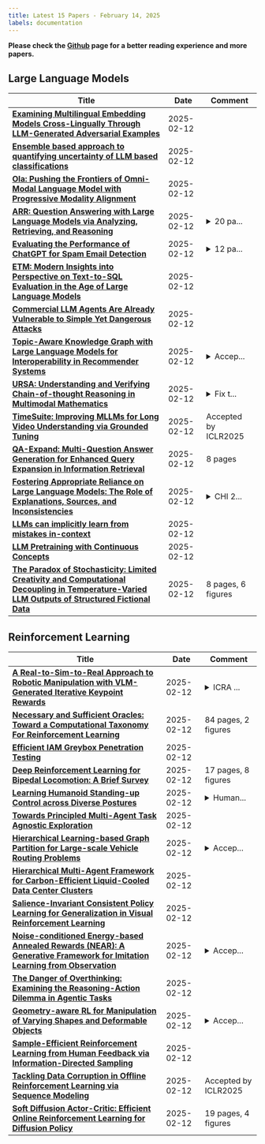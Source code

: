 ```yaml
---
title: Latest 15 Papers - February 14, 2025
labels: documentation
---
```

**Please check the [Github](https://github.com/zezhishao/MTS_Daily_ArXiv) page for a better reading experience and more papers.**

## Large Language Models
| **Title** | **Date** | **Comment** |
| --- | --- | --- |
| **[Examining Multilingual Embedding Models Cross-Lingually Through LLM-Generated Adversarial Examples](http://arxiv.org/abs/2502.08638v1)** | 2025-02-12 |  |
| **[Ensemble based approach to quantifying uncertainty of LLM based classifications](http://arxiv.org/abs/2502.08631v1)** | 2025-02-12 |  |
| **[Ola: Pushing the Frontiers of Omni-Modal Language Model with Progressive Modality Alignment](http://arxiv.org/abs/2502.04328v2)** | 2025-02-12 |  |
| **[ARR: Question Answering with Large Language Models via Analyzing, Retrieving, and Reasoning](http://arxiv.org/abs/2502.04689v2)** | 2025-02-12 | <details><summary>20 pa...</summary><p>20 pages. Code: https://github.com/YuweiYin/ARR</p></details> |
| **[Evaluating the Performance of ChatGPT for Spam Email Detection](http://arxiv.org/abs/2402.15537v3)** | 2025-02-12 | <details><summary>12 pa...</summary><p>12 pages, 4 figures; Accepted by Pacific Journal of Optimization (PJO)</p></details> |
| **[ETM: Modern Insights into Perspective on Text-to-SQL Evaluation in the Age of Large Language Models](http://arxiv.org/abs/2407.07313v3)** | 2025-02-12 |  |
| **[Commercial LLM Agents Are Already Vulnerable to Simple Yet Dangerous Attacks](http://arxiv.org/abs/2502.08586v1)** | 2025-02-12 |  |
| **[Topic-Aware Knowledge Graph with Large Language Models for Interoperability in Recommender Systems](http://arxiv.org/abs/2412.20163v3)** | 2025-02-12 | <details><summary>Accep...</summary><p>Accepted by The 40th ACM/SIGAPP Symposium On Applied Computing(SAC) 2025</p></details> |
| **[URSA: Understanding and Verifying Chain-of-thought Reasoning in Multimodal Mathematics](http://arxiv.org/abs/2501.04686v3)** | 2025-02-12 | <details><summary>Fix t...</summary><p>Fix typos and add results. 27 pages, 11 tables, 17 figures. Models, training data and code have been open-sourced. Project url: https://ursa-math.github.io</p></details> |
| **[TimeSuite: Improving MLLMs for Long Video Understanding via Grounded Tuning](http://arxiv.org/abs/2410.19702v2)** | 2025-02-12 | Accepted by ICLR2025 |
| **[QA-Expand: Multi-Question Answer Generation for Enhanced Query Expansion in Information Retrieval](http://arxiv.org/abs/2502.08557v1)** | 2025-02-12 | 8 pages |
| **[Fostering Appropriate Reliance on Large Language Models: The Role of Explanations, Sources, and Inconsistencies](http://arxiv.org/abs/2502.08554v1)** | 2025-02-12 | <details><summary>CHI 2...</summary><p>CHI 2025. This version includes the appendix</p></details> |
| **[LLMs can implicitly learn from mistakes in-context](http://arxiv.org/abs/2502.08550v1)** | 2025-02-12 |  |
| **[LLM Pretraining with Continuous Concepts](http://arxiv.org/abs/2502.08524v1)** | 2025-02-12 |  |
| **[The Paradox of Stochasticity: Limited Creativity and Computational Decoupling in Temperature-Varied LLM Outputs of Structured Fictional Data](http://arxiv.org/abs/2502.08515v1)** | 2025-02-12 | 8 pages, 6 figures |

## Reinforcement Learning
| **Title** | **Date** | **Comment** |
| --- | --- | --- |
| **[A Real-to-Sim-to-Real Approach to Robotic Manipulation with VLM-Generated Iterative Keypoint Rewards](http://arxiv.org/abs/2502.08643v1)** | 2025-02-12 | <details><summary>ICRA ...</summary><p>ICRA 2025, Project Page: https://iker-robot.github.io/</p></details> |
| **[Necessary and Sufficient Oracles: Toward a Computational Taxonomy For Reinforcement Learning](http://arxiv.org/abs/2502.08632v1)** | 2025-02-12 | 84 pages, 2 figures |
| **[Efficient IAM Greybox Penetration Testing](http://arxiv.org/abs/2304.14540v7)** | 2025-02-12 |  |
| **[Deep Reinforcement Learning for Bipedal Locomotion: A Brief Survey](http://arxiv.org/abs/2404.17070v3)** | 2025-02-12 | 17 pages, 8 figures |
| **[Learning Humanoid Standing-up Control across Diverse Postures](http://arxiv.org/abs/2502.08378v1)** | 2025-02-12 | <details><summary>Human...</summary><p>Humanoid Standing-up Control, 12 pages</p></details> |
| **[Towards Principled Multi-Agent Task Agnostic Exploration](http://arxiv.org/abs/2502.08365v1)** | 2025-02-12 |  |
| **[Hierarchical Learning-based Graph Partition for Large-scale Vehicle Routing Problems](http://arxiv.org/abs/2502.08340v1)** | 2025-02-12 | <details><summary>Accep...</summary><p>Accepted as a Full Paper at AAMAS 2025 (24th International Conference on Autonomous Agents and Multiagent Systems)</p></details> |
| **[Hierarchical Multi-Agent Framework for Carbon-Efficient Liquid-Cooled Data Center Clusters](http://arxiv.org/abs/2502.08337v1)** | 2025-02-12 |  |
| **[Salience-Invariant Consistent Policy Learning for Generalization in Visual Reinforcement Learning](http://arxiv.org/abs/2502.08336v1)** | 2025-02-12 |  |
| **[Noise-conditioned Energy-based Annealed Rewards (NEAR): A Generative Framework for Imitation Learning from Observation](http://arxiv.org/abs/2501.14856v2)** | 2025-02-12 | <details><summary>Accep...</summary><p>Accepted as a conference paper at the International Conference on Learning Representations (ICLR) 2025. Revised to include review feedback</p></details> |
| **[The Danger of Overthinking: Examining the Reasoning-Action Dilemma in Agentic Tasks](http://arxiv.org/abs/2502.08235v1)** | 2025-02-12 |  |
| **[Geometry-aware RL for Manipulation of Varying Shapes and Deformable Objects](http://arxiv.org/abs/2502.07005v2)** | 2025-02-12 | <details><summary>Accep...</summary><p>Accept at ICLR 2025 (Oral)</p></details> |
| **[Sample-Efficient Reinforcement Learning from Human Feedback via Information-Directed Sampling](http://arxiv.org/abs/2502.05434v2)** | 2025-02-12 |  |
| **[Tackling Data Corruption in Offline Reinforcement Learning via Sequence Modeling](http://arxiv.org/abs/2407.04285v2)** | 2025-02-12 | Accepted by ICLR2025 |
| **[Soft Diffusion Actor-Critic: Efficient Online Reinforcement Learning for Diffusion Policy](http://arxiv.org/abs/2502.00361v2)** | 2025-02-12 | 19 pages, 4 figures |

